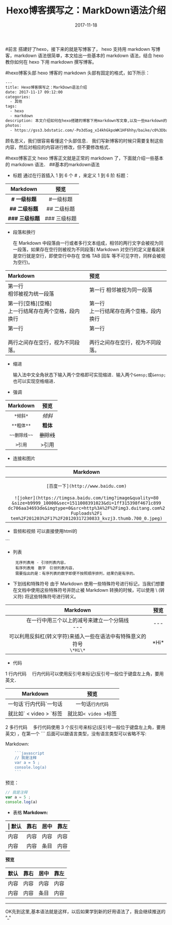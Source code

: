﻿---
title: Hexo博客撰写之：MarkDown语法介绍
date: 2017-11-18
categories:
  - 其他
tags:
  - markdown
  - hexo
description: 本文介绍如何在hexo搭建的博客下用markdown写文章,以及一些markdown的基本语法．
---

#前言
搭建好了hexo，接下来的就是写博客了， hexo 支持用 markdown 写博客，markdown 语法很简单，本文给出一些基本的 markdown 语法，结合 hexo 教你如何在 hexo 下用 markdown 撰写博客。

#hexo博客头部
    hexo 博客的 markdown 头部有固定的格式，如下所示：
```bash
---
title: Hexo博客撰写之：MarkDown语法介绍
date: 2017-11-17 09:12:00
categories:
  - 其他
tags:
  - hexo
  - markdown
description: 本文介绍如何在hexo搭建的博客下用markdown写文章,以及一些markdown的基本语法．
photos:
  - https://gss3.bdstatic.com/-Po3dSag_xI4khGkpoWK1HF6hhy/baike/c0%3Dbaike150%2C5%2C5%2C150%2C50/sign=62597ff6ba51f819e5280b18bbdd2188/908fa0ec08fa513d7ddc9503376d55fbb3fbd9fd.jpg
```
顾名思义，我们很容易看懂这个头部信息．
我们写新博客的时候只需要复制这些内容，然后对相应的内容进行修改，但不要修改格式．

#hexo博客正文
    hexo 博客正文就是正常的 markdown 了，下面就介绍一些基本的 markdown 语法．
##基本的markdown语法
- 标题
通过在行首插入 1 到 6 个 # ，来定义 1 到 6 阶 标题：

| Markdown | 预览 |
| :--: | :--: |
| **# 一级标题** | #一级标题 |
| **## 二级标题** | ## 二级标题 |
| **### 三级标题** | ### 三级标题 |


- 段落和换行

    在 Markdown 中段落由一行或者多行文本组成，相邻的两行文字会被视为同一段落，如果存在空行则被视为不同段落( Markdown 对空行的定义是看起来是空行就是空行，即使空行中存在 空格 TAB 回车 等不可见字符，同样会被视为空行)。
    
| Markdown | 预览 |
| :--- | :--- |
| 第一行<br>相邻被视为统一段落|第一行 相邻被视为同一段落|
| 第一行[空格][空格]<br>上一行结尾存在两个空格，段内换行|第一行<br>上一行结尾存在两个空格，段内换行|
| 第一行<br><br>两行之间存在空行，视为不同段落。|第一行<br><br>两行之间存在空行，视为不同段落。|


- 缩进

  输入法中文全角状态下输入两个空格即可实现缩进．输入两个`&emsp;`或`&ensp;`也可以实现空格缩进．
  
- 强调

| Markdown | 预览 |
| :--: | :--: |
| `*倾斜*`|*倾斜*|
| `**粗体**`| **粗体** |
| `~~删除线~~`| ~~删除线~~|
| `>引用` | >引用 |


- 连接和图片

| Markdown | 预览 |
| :--: | :--: |
|`[百度一下](http://www.baidu.com)`|[百度一下](http://www.baidu.com)|
|`![joker](https://timgsa.baidu.com/timg?image&quality=80`<br>`&size=b9999_10000&sec=1511008391023&di=1ff315398f4671c899`<br>`dc706aa34693de&imgtype=0&src=http%3A%2F%2Fimg3.duitang.com%2`<br>`Fuploads%2Fi`<br>`tem%2F201203%2F17%2F20120317230833_kvzj3.thumb.700_0.jpeg)`|![joker](https://timgsa.baidu.com/timg?image&quality=80&size=b9999_10000&sec=1511008391023&di=1ff315398f4671c899dc706aa34693de&imgtype=0&src=http%3A%2F%2Fimg3.duitang.com%2Fuploads%2Fitem%2F201203%2F17%2F20120317230833_kvzj3.thumb.700_0.jpeg)|


- 音频和视频
  可以直接使用html的 <audio> 和　<video> 标签嵌入　音频　和　视频．比如以下视频标签：
  <br>
  Markdown:
  ```bash
  <center>
  <video width=320 height=200      src='http://tb-video.bdstatic.com/tieba-smallvideo/32_054ab95c5e7edd7a22c913fd1d1d8a5c.mp4'  controls='controls' > 
  您的浏览器不支持 video 标签。 
 </video>
 </center>
 ```
 
 - 列表

        无序列表用 - 引领列表内容，
        有序列表用　数字　引领列表内容，
        需要指出的是：有序列表的数字即便不按照顺序排列，结果仍是有序的。
        


 - 下划线和特殊符号
        由于 Markdown 使用一些特殊符号进行标记，当我们想要在文档中使用这些特殊符号并防止被 Markdown 转换的时候，可以使用 \ (转义符) 将这些特殊符号进行转义。

| Markdown | 预览 |
| :--: | :--: |
|在一行中用三个以上的减号来建立一个分隔线<br>---| --- |
|可以利用反斜杠(转义字符)来插入一些在语法中有特殊意义的符号<br>`\*Hi\*`|\*Hi\*|

 - 代码
 
 1 行内代码
&emsp;行内代码可以使用反引号来标记(反引号一般位于键盘左上角，要用英文．

| Markdown | 预览 |
| :--: | :--: |
|一句话\`行内代码\`一句话|一句话`行内代码`|
|就比如\` < video > `标签|就比如` < video > `标签|

2 多行代码
&emsp;多行代码使用 3 个反引号来标记(反引号一般位于键盘左上角，要用英文) ，在第一个 ``` 后面可以跟语言类型，没有语言类型可以省略不写:

Markdown:
``` javascript
    ```javascript
    // 我是注释
    var a = 5 ;
    console.log(a)
    ```
```

预览：
```javascript
// 我是注释
var a = 5 ;
console.log(a)
```

- 表格
**Markdown:**

\| 默认 | 靠右 | 居中 | 靠左 |
| ---- | ---: | :--: | :--- |
| 内容 | 内容 | 内容 | 内容 |
| 内容 | 内容 | 条目 | 内容 |

**预览**

| 默认 | 靠右 | 居中 | 靠左 |
| ---- | ---: | :--: | :--- |
| 内容 | 内容 | 内容 | 内容 |
| 内容 | 内容 | 条目 | 内容 |

---

OK先到这里,基本语法就是这样，以后如果学到新的好用语法了，我会继续推送的^_^



